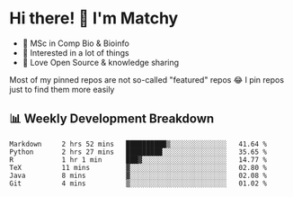 # Hi there! 👋 I'm Matchy

- 🧬 MSc in Comp Bio & Bioinfo
- 🎈 Interested in a lot of things
- 💜 Love Open Source & knowledge sharing

Most of my pinned repos are not so-called "featured" repos 😂 I pin repos just to find them more easily

## 📊 Weekly Development Breakdown

<!--START_SECTION:waka-->

```text
Markdown     2 hrs 52 mins   ██████████▒░░░░░░░░░░░░░░   41.64 %
Python       2 hrs 27 mins   █████████░░░░░░░░░░░░░░░░   35.65 %
R            1 hr 1 min      ███▓░░░░░░░░░░░░░░░░░░░░░   14.77 %
TeX          11 mins         ▓░░░░░░░░░░░░░░░░░░░░░░░░   02.80 %
Java         8 mins          ▓░░░░░░░░░░░░░░░░░░░░░░░░   02.08 %
Git          4 mins          ▒░░░░░░░░░░░░░░░░░░░░░░░░   01.02 %
```

<!--END_SECTION:waka-->
